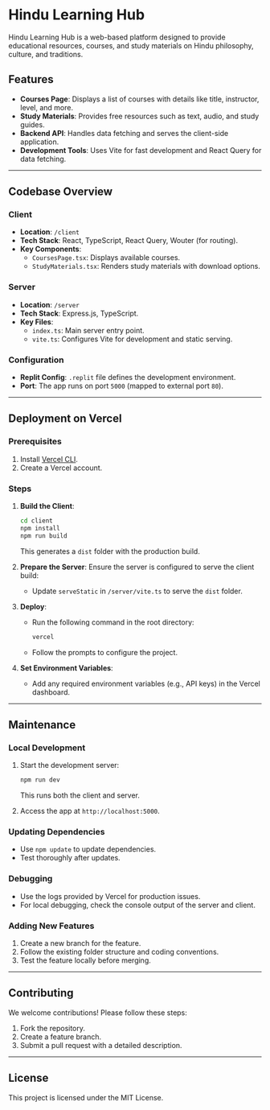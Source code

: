 # Hindu Learning Hub

Hindu Learning Hub is a web-based platform designed to provide educational resources, courses, and study materials on Hindu philosophy, culture, and traditions.

## Features
- **Courses Page**: Displays a list of courses with details like title, instructor, level, and more.
- **Study Materials**: Provides free resources such as text, audio, and study guides.
- **Backend API**: Handles data fetching and serves the client-side application.
- **Development Tools**: Uses Vite for fast development and React Query for data fetching.

---

## Codebase Overview

### Client
- **Location**: `/client`
- **Tech Stack**: React, TypeScript, React Query, Wouter (for routing).
- **Key Components**:
  - `CoursesPage.tsx`: Displays available courses.
  - `StudyMaterials.tsx`: Renders study materials with download options.

### Server
- **Location**: `/server`
- **Tech Stack**: Express.js, TypeScript.
- **Key Files**:
  - `index.ts`: Main server entry point.
  - `vite.ts`: Configures Vite for development and static serving.

### Configuration
- **Replit Config**: `.replit` file defines the development environment.
- **Port**: The app runs on port `5000` (mapped to external port `80`).

---

## Deployment on Vercel

### Prerequisites
1. Install [Vercel CLI](https://vercel.com/docs/cli).
2. Create a Vercel account.

### Steps
1. **Build the Client**:
   ```bash
   cd client
   npm install
   npm run build
   ```
   This generates a `dist` folder with the production build.

2. **Prepare the Server**:
   Ensure the server is configured to serve the client build:
   - Update `serveStatic` in `/server/vite.ts` to serve the `dist` folder.

3. **Deploy**:
   - Run the following command in the root directory:
     ```bash
     vercel
     ```
   - Follow the prompts to configure the project.

4. **Set Environment Variables**:
   - Add any required environment variables (e.g., API keys) in the Vercel dashboard.

---

## Maintenance

### Local Development
1. Start the development server:
   ```bash
   npm run dev
   ```
   This runs both the client and server.

2. Access the app at `http://localhost:5000`.

### Updating Dependencies
- Use `npm update` to update dependencies.
- Test thoroughly after updates.

### Debugging
- Use the logs provided by Vercel for production issues.
- For local debugging, check the console output of the server and client.

### Adding New Features
1. Create a new branch for the feature.
2. Follow the existing folder structure and coding conventions.
3. Test the feature locally before merging.

---

## Contributing
We welcome contributions! Please follow these steps:
1. Fork the repository.
2. Create a feature branch.
3. Submit a pull request with a detailed description.

---

## License
This project is licensed under the MIT License.

